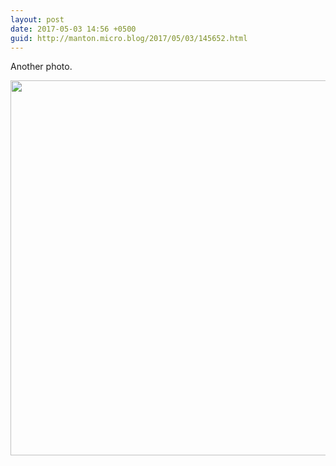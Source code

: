 ```yaml
---
layout: post
date: 2017-05-03 14:56 +0500
guid: http://manton.micro.blog/2017/05/03/145652.html
---
```

Another photo.

<img src="http://manton.micro.blog/uploads/2017/f1692bf577.jpg" width="600" height="600" style="height: auto" />
